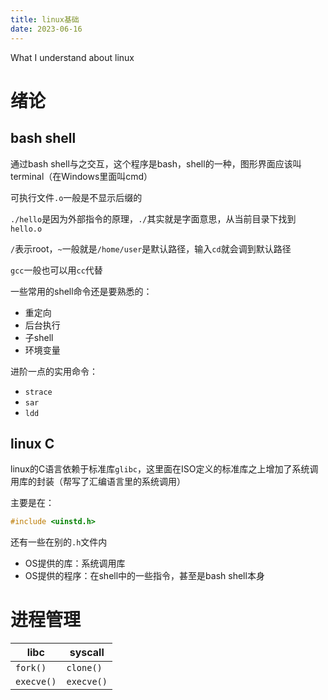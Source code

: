 ```yaml
---
title: linux基础
date: 2023-06-16
---
```


What I understand about linux

<!--more-->

# 绪论

## bash shell

通过bash shell与之交互，这个程序是bash，shell的一种，图形界面应该叫terminal（在Windows里面叫cmd）

可执行文件`.o`一般是不显示后缀的

`./hello`是因为外部指令的原理，`./`其实就是字面意思，从当前目录下找到`hello.o`

`/`表示root，`~`一般就是`/home/user`是默认路径，输入`cd`就会调到默认路径

`gcc`一般也可以用`cc`代替

一些常用的shell命令还是要熟悉的：

- 重定向
- 后台执行
- 子shell
- 环境变量

进阶一点的实用命令：

- `strace`
- `sar`
- `ldd`

## linux C

linux的C语言依赖于标准库`glibc`，这里面在ISO定义的标准库之上增加了系统调用库的封装（帮写了汇编语言里的系统调用）

主要是在：

```c
#include <uinstd.h>
```

还有一些在别的`.h`文件内

- OS提供的库：系统调用库
- OS提供的程序：在shell中的一些指令，甚至是bash shell本身

# 进程管理

| libc       | syscall    |
| ---------- | ---------- |
| `fork()`   | `clone()`  |
| `execve()` | `execve()` |





